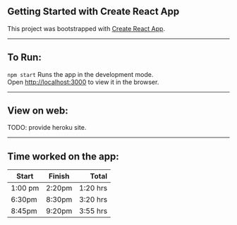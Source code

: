 ## Getting Started with Create React App

This project was bootstrapped with [Create React App](https://github.com/facebook/create-react-app).

<hr />

## To Run:

`npm start` Runs the app in the development mode.\
Open [http://localhost:3000](http://localhost:3000) to view it in the browser.

<hr />

## View on web:

TODO: provide heroku site.

<hr />

## Time worked on the app:

| Start   | Finish |    Total |
| ------- | :----: | -------: |
| 1:00 pm | 2:20pm | 1:20 hrs |
| 6:30pm  | 8:30pm | 3:20 hrs |
| 8:45pm  | 9:20pm | 3:55 hrs |
